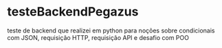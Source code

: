 # testeBackendPegazus
teste de backend que realizei em python para noções sobre condicionais com JSON, requisição HTTP, requisição API e desafio com POO
